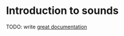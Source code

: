 # Introduction to sounds

TODO: write [great documentation](http://jacobian.org/writing/great-documentation/what-to-write/)
